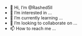 - 👋 Hi, I’m @Rashed5ll
- 👀 I’m interested in ...
- 🌱 I’m currently learning ...
- 💞️ I’m looking to collaborate on ...
- 📫 How to reach me ...

<!---
Rashed5ll/Rashed5ll is a ✨ special ✨ repository because its `README.md` (this file) appears on your GitHub profile.
You can click the Preview link to take a look at your changes.
--->
